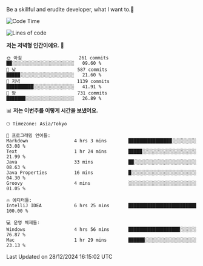 Be a skillful and erudite developer, what I want to.👶

<!--START_SECTION:waka-->
![Code Time](http://img.shields.io/badge/Code%20Time-1%2C484%20hrs%2029%20mins-blue)

![Lines of code](https://img.shields.io/badge/%EC%A0%80%EB%8A%94%20%EC%97%AC%ED%83%9C%EA%B9%8C%EC%A7%80%20-918.3%20thousand%20%EC%A4%84%EC%9D%98%20%EC%BD%94%EB%93%9C%EB%A5%BC%20%EC%9E%91%EC%84%B1%ED%96%88%EC%96%B4%EC%9A%94.-blue)

**저는 저녁형 인간이에요. 🦉** 

```text
🌞 아침                     261 commits         ██░░░░░░░░░░░░░░░░░░░░░░░   09.60 % 
🌆 낮　                     587 commits         █████░░░░░░░░░░░░░░░░░░░░   21.60 % 
🌃 저녁                     1139 commits        ██████████░░░░░░░░░░░░░░░   41.91 % 
🌙 밤　                     731 commits         ███████░░░░░░░░░░░░░░░░░░   26.89 % 
```


📊 **저는 이번주를 이렇게 시간을 보냈어요.** 

```text
🕑︎ Timezone: Asia/Tokyo

💬 프로그래밍 언어들: 
Markdown                 4 hrs 3 mins        ████████████████░░░░░░░░░   63.08 % 
Text                     1 hr 24 mins        █████░░░░░░░░░░░░░░░░░░░░   21.99 % 
Java                     33 mins             ██░░░░░░░░░░░░░░░░░░░░░░░   08.63 % 
Java Properties          16 mins             █░░░░░░░░░░░░░░░░░░░░░░░░   04.30 % 
Groovy                   4 mins              ░░░░░░░░░░░░░░░░░░░░░░░░░   01.05 % 

🔥 에디터들: 
IntelliJ IDEA            6 hrs 25 mins       █████████████████████████   100.00 % 

💻 운영 체제들: 
Windows                  4 hrs 56 mins       ███████████████████░░░░░░   76.87 % 
Mac                      1 hr 29 mins        ██████░░░░░░░░░░░░░░░░░░░   23.13 % 
```


 Last Updated on 28/12/2024 16:15:02 UTC
<!--END_SECTION:waka-->
